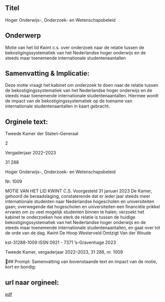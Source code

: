 ## Titel
Hoger Onderwijs-, Onderzoek- en Wetenschapsbeleid
## Onderwerp
Motie van het lid Kwint c.s. over onderzoek naar de relatie tussen de bekostigingssystematiek van het Nederlandse hoger onderwijs en de steeds maar toenemende internationale studentenaantallen 
## Samenvatting & Implicatie:

Deze motie vraagt het kabinet om onderzoek te doen naar de relatie tussen de bekostigingssystematiek van het Nederlandse hoger onderwijs en de steeds maar toenemende internationale studentenaantallen. Hiermee wordt de impact van de bekostigingssystematiek op de toename van internationale studentenaantallen in kaart gebracht.
## Orginele text:


Tweede Kamer der Staten-Generaal

2

Vergaderjaar 2022–2023

31 288

Hoger Onderwijs-, Onderzoek- en
Wetenschapsbeleid

Nr. 1009

MOTIE VAN HET LID KWINT C.S.
Voorgesteld 31 januari 2023
De Kamer,
gehoord de beraadslaging,
constaterende dat er ieder jaar steeds meer internationale studenten naar
Nederlandse hogescholen en universiteiten gaan;
overwegende dat hogescholen en universiteiten een financiële prikkel
ervaren om zo veel mogelijk studenten binnen te halen;
verzoekt het kabinet te onderzoeken hoe sterk de relatie is tussen de
huidige bekostigingssystematiek van het Nederlandse hoger onderwijs en
de steeds maar toenemende internationale studentenaantallen,
en gaat over tot de orde van de dag.
Kwint
De Hoop
Westerveld
Omtzigt
Van der Woude

kst-31288-1009
ISSN 0921 - 7371
’s-Gravenhage 2023

Tweede Kamer, vergaderjaar 2022–2023, 31 288, nr. 1009

## Prompt:
Samenvatting van bovenstaande text en impact van de motie, kort en bondig:

## url naar orgineel:
[pdf](https://gegevensmagazijn.tweedekamer.nl/OData/v4/2.0/Document(cc4ac0c5-1118-4807-8370-68c9097de02c)/resource)
